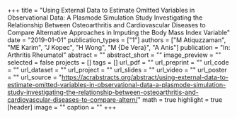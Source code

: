 +++
title = "Using External Data to Estimate Omitted Variables in Observational Data: A Plasmode Simulation Study Investigating the Relationship Between Osteoarthritis and Cardiovascular Diseases to Compare Alternative Approaches in Imputing the Body Mass Index Variable"
date = "2019-01-01"
publication_types = ["1"]
authors = ["M Atiquzzaman", "ME Karim", "J Kopec", "H Wong", "M {De Vera}", "A Anis"]
publication = "In: Arthritis Rheumatol"
abstract = ""
abstract_short = ""
image_preview = ""
selected = false
projects = []
tags = []
url_pdf = ""
url_preprint = ""
url_code = ""
url_dataset = ""
url_project = ""
url_slides = ""
url_video = ""
url_poster = ""
url_source = "https://acrabstracts.org/abstract/using-external-data-to-estimate-omitted-variables-in-observational-data-a-plasmode-simulation-study-investigating-the-relationship-between-osteoarthritis-and-cardiovascular-diseases-to-compare-altern/"
math = true
highlight = true
[header]
image = ""
caption = ""
+++
